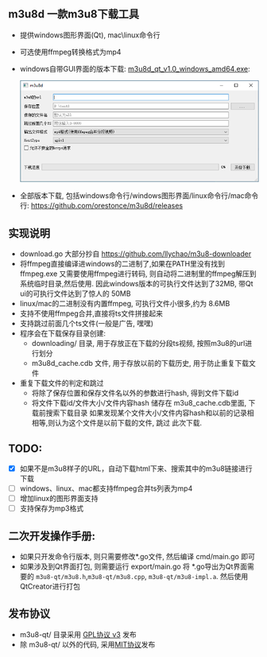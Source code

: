 ## m3u8d 一款m3u8下载工具
* 提供windows图形界面(Qt), mac\linux命令行 
* 可选使用ffmpeg转换格式为mp4
* windows自带GUI界面的版本下载: [m3u8d_qt_v1.0_windows_amd64.exe](https://github.com/orestonce/m3u8d/releases/download/v1.0/m3u8d_qt_v1.0_windows_amd64.exe):

    ![](m3u8d-qt/screenshot.png)
* 全部版本下载, 包括windows命令行/windows图形界面/linux命令行/mac命令行: https://github.com/orestonce/m3u8d/releases    

## 实现说明
* download.go 大部分抄自 https://github.com/llychao/m3u8-downloader
* 将ffmpeg直接编译进windows的二进制了,如果在PATH里没有找到ffmpeg.exe
  又需要使用ffmpeg进行转码, 则自动将二进制里的ffmpeg解压到系统临时目录,然后使用.
  因此windows版本的可执行文件达到了32MB, 带Qt ui的可执行文件达到了惊人的 50MB
* linux/mac的二进制没有内置ffmpeg, 可执行文件小很多,约为 8.6MB
* 支持不使用ffmpeg合并,直接将ts文件拼接起来
* 支持跳过前面几个ts文件(一般是广告, 嘿嘿)
* 程序会在下载保存目录创建:
    * downloading/ 目录, 用于存放正在下载的分段ts视频, 按照m3u8的url进行划分
    * m3u8d_cache.cdb 文件, 用于存放以前的下载历史, 用于防止重复下载文件
* 重复下载文件的判定和跳过    
    * 将除了保存位置和保存文件名以外的参数进行hash, 得到文件下载id
    * 将文件下载id/文件大小/文件内容hash 储存在 m3u8_cache.cdb里面, 下载前搜索下载目录
    如果发现某个文件大小/文件内容hash和以前的记录相相等,则认为这个文件是以前下载的文件, 跳过
    此次下载.
## TODO:
  * [x] 如果不是m3u8样子的URL，自动下载html下来、搜索其中的m3u8链接进行下载
  * [ ] windows、linux、mac都支持ffmpeg合并ts列表为mp4
  * [ ] 增加linux的图形界面支持
  * [ ] 支持保存为mp3格式
## 二次开发操作手册:
* 如果只开发命令行版本, 则只需要修改*.go文件, 然后编译 cmd/main.go 即可
* 如果涉及到Qt界面打包, 则需要运行 export/main.go 将 *.go导出为Qt界面需要的
`m3u8-qt/m3u8.h`,`m3u8-qt/m3u8.cpp`, `m3u8-qt/m3u8-impl.a`. 然后使用QtCreator进行打包
## 发布协议
* m3u8-qt/ 目录采用 [GPL协议 v3](m3u8d-qt/LICENSE) 发布
* 除 m3u8-qt/ 以外的代码, 采用[MIT协议](LICENSE)发布 

